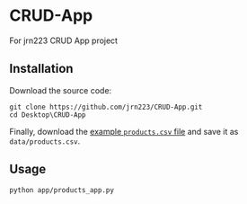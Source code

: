 # CRUD-App
For jrn223 CRUD App project

## Installation

Download the source code:

```shell
git clone https://github.com/jrn223/CRUD-App.git
cd Desktop\CRUD-App
```

Finally, download the [example `products.csv` file](https://raw.githubusercontent.com/prof-rossetti/nyu-info-2335-70-201706/master/projects/crud-app/products.csv) and save it as `data/products.csv`.

## Usage

```shell
python app/products_app.py
```
